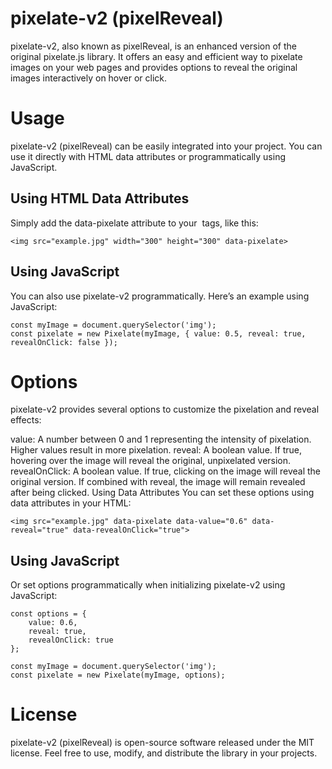 # pixelate-v2 (pixelReveal)
pixelate-v2, also known as pixelReveal, is an enhanced version of the original pixelate.js library. It offers an easy and efficient way to pixelate images on your web pages and provides options to reveal the original images interactively on hover or click.

# Usage
pixelate-v2 (pixelReveal) can be easily integrated into your project. You can use it directly with HTML data attributes or programmatically using JavaScript.

## Using HTML Data Attributes
Simply add the data-pixelate attribute to your <img> tags, like this:

```
<img src="example.jpg" width="300" height="300" data-pixelate>
```

## Using JavaScript
You can also use pixelate-v2 programmatically. Here’s an example using JavaScript:

```
const myImage = document.querySelector('img');
const pixelate = new Pixelate(myImage, { value: 0.5, reveal: true, revealOnClick: false });
```

# Options
pixelate-v2 provides several options to customize the pixelation and reveal effects:

value: A number between 0 and 1 representing the intensity of pixelation. Higher values result in more pixelation.
reveal: A boolean value. If true, hovering over the image will reveal the original, unpixelated version.
revealOnClick: A boolean value. If true, clicking on the image will reveal the original version. If combined with reveal, the image will remain revealed after being clicked.
Using Data Attributes
You can set these options using data attributes in your HTML:

```
<img src="example.jpg" data-pixelate data-value="0.6" data-reveal="true" data-revealOnClick="true">
```

## Using JavaScript
Or set options programmatically when initializing pixelate-v2 using JavaScript:

```
const options = {
    value: 0.6,
    reveal: true,
    revealOnClick: true
};

const myImage = document.querySelector('img');
const pixelate = new Pixelate(myImage, options);
```

# License
pixelate-v2 (pixelReveal) is open-source software released under the MIT license. Feel free to use, modify, and distribute the library in your projects.
